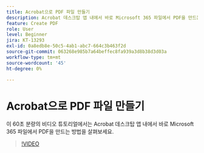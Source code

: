 ```yaml
---
title: Acrobat으로 PDF 파일 만들기
description: Acrobat 데스크탑 앱 내에서 바로 Microsoft 365 파일에서 PDF을 만드는 방법을 알아봅니다
feature: Create PDF
role: User
level: Beginner
jira: KT-13293
exl-id: 0a8edb8e-50c5-4ab1-abc7-664c3b463f2d
source-git-commit: 063268e985b7a64beffec8fa939a3d8b38d3d03a
workflow-type: tm+mt
source-wordcount: '45'
ht-degree: 0%

---
```


# Acrobat으로 PDF 파일 만들기

이 60초 분량의 비디오 튜토리얼에서는 Acrobat 데스크탑 앱 내에서 바로 Microsoft 365 파일에서 PDF을 만드는 방법을 살펴보세요.

>[!VIDEO](https://video.tv.adobe.com/v/342628?quality=12&learn=on&hidetitle=true)
